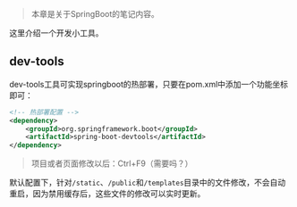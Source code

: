 > 本章是关于SpringBoot的笔记内容。

这里介绍一个开发小工具。

## dev-tools

dev-tools工具可实现springboot的热部署，只要在pom.xml中添加一个功能坐标即可：

```xml
<!-- 热部署配置 -->
<dependency>
    <groupId>org.springframework.boot</groupId>
    <artifactId>spring-boot-devtools</artifactId>
</dependency>
```

> 项目或者页面修改以后：Ctrl+F9（需要吗？）

默认配置下，针对`/static`、`/public`和`/templates`目录中的文件修改，不会自动重启，因为禁用缓存后，这些文件的修改可以实时更新。

